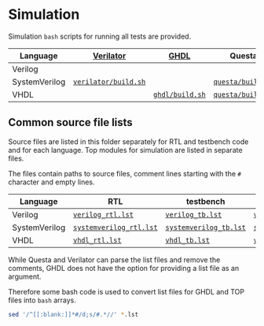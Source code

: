 # Simulation

Simulation `bash` scripts for running all tests are provided.

| Language      | [Verilator](https://github.com/verilator/verilator) | [GHDL](https://github.com/ghdl/ghdl) | Questa |
|---------------|-----------------------------------------------------|--------------------------------------|--------|
| Verilog       | 
| SystemVerilog | [`verilator/build.sh`](verilator/build.sh) | | [`questa/build.sh`](questa/build.sh) |
| VHDL          | | [`ghdl/build.sh`](ghdl/build.sh)           | [`questa/build.sh`](questa/build.sh) |

## Common source file lists

Source files are listed in this folder separately for
RTL and testbench code and for each language.
Top modules for simulation are listed in separate files.

The files contain paths to source files,
comment lines starting with the `#` character
and empty lines.

| Language      | RTL | testbench | top |
|---------------|-----|-----------|-----|
| Verilog       | [`verilog_rtl.lst`](verilog_rtl.lst) | [`verilog_tb.lst`](verilog_tb.lst) | [`verilog_top.lst`](verilog_top.lst) |
| SystemVerilog | [`systemverilog_rtl.lst`](systemverilog_rtl.lst) | [`systemverilog_tb.lst`](systemverilog_tb.lst) | [`systemverilog_top.lst`](systemverilog_top.lst) |
| VHDL          | [`vhdl_rtl.lst`](vhdl_rtl.lst) | [`vhdl_tb.lst`](vhdl_tb.lst) | [`vhdl_top.lst`](vhdl_top.lst) |

While Questa and Verilator can parse the list files and remove the comments,
GHDL does not have the option for providing a list file as an argument.

Therefore some bash code is used to convert
list files for GHDL and TOP files into `bash` arrays.

```bash
sed '/^[[:blank:]]*#/d;s/#.*//' *.lst
```